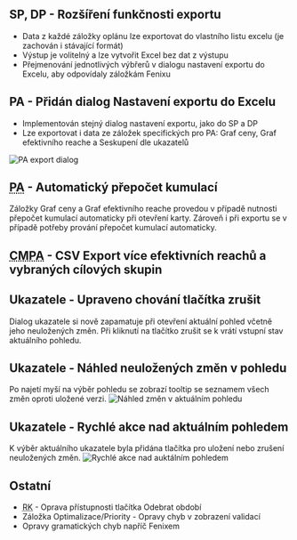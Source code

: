 ﻿---
categories: [fenix]
layout: fenix
---
## SP, DP - Rozšíření funkčnosti exportu
<ul>
	<li>Data z každé záložky oplánu lze exportovat do vlastního listu excelu (je zachován i stávající formát)</li>
	<li>Výstup je volitelný a lze vytvořit Excel bez dat z výstupu</li>
	<li>Přejmenování jednotlivých výbřerů v dialogu nastavení exportu do Excelu, aby odpovídaly záložkám Fenixu</li>
</ul>

## PA - Přidán dialog Nastavení exportu do Excelu
<ul>
	<li>Implementován stejný dialog nastavení exportu, jako do SP a DP</li>	
	<li>Lze exportovat i data ze záložek specifických pro PA: Graf ceny, Graf efektivního reache a Seskupení dle ukazatelů</li>
</ul>

![PA export dialog]({{site.url}}/data/pa_export_dialog.jpg "PA export dialog")

## <abbr title="Postanalýza">PA</abbr> - Automatický přepočet kumulací

Záložky Graf ceny a Graf efektivního reache provedou v případě nutnosti přepočet kumulací automaticky při otevření karty. Zároveň i při exportu se v případě potřeby prování přepočet kumulací automaticky.


## <abbr title="Krossmediální postanalýza">CMPA</abbr> - CSV Export více efektivních reachů a vybraných cílových skupin

## Ukazatele - Upraveno chování tlačítka zrušit
Dialog ukazatele si nově zapamatuje při otevření aktuální pohled včetně jeho neuložených změn. Při kliknutí na tlačítko zrušit se k vrátí vstupní stav aktuálního pohledu.

## Ukazatele - Náhled neuložených změn v pohledu
Po najetí myší na výběr pohledu se zobrazí tooltip se seznamem všech změn oproti uložené verzi.
![Náhled změn v aktuálním pohledu]({{site.url}}/data/ukazatele_nahled_zmen.jpg "Náhled změn v aktuálním pohledu")

## Ukazatele - Rychlé akce nad aktuálním pohledem
K výběr aktuálního ukazatele byla přidána tlačítka pro uložení nebo zrušení neuložených změn.
![Rychlé akce nad auktálním pohledem]({{site.url}}/data/view_quick_actions.jpg "Rychlé akce nad aktuálním pohledem")

## Ostatní
<ul>
	<li><abbr title="Reachové křivky">RK</abbr> - Oprava přístupnosti tlačítka Odebrat období</li>	
	<li>Záložka Optimalizace/Priority - Opravy chyb v zobrazení validací</li>
	<li>Opravy gramatických chyb napříč Fenixem</li>	
</ul>